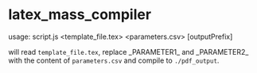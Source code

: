 # latex_mass_compiler

usage: script.js <template_file.tex> <parameters.csv> [outputPrefix]

will read `template_file.tex`, replace \_PARAMETER1\_ and \_PARAMETER2\_ with the content of `parameters.csv` and compile to `./pdf_output`.
